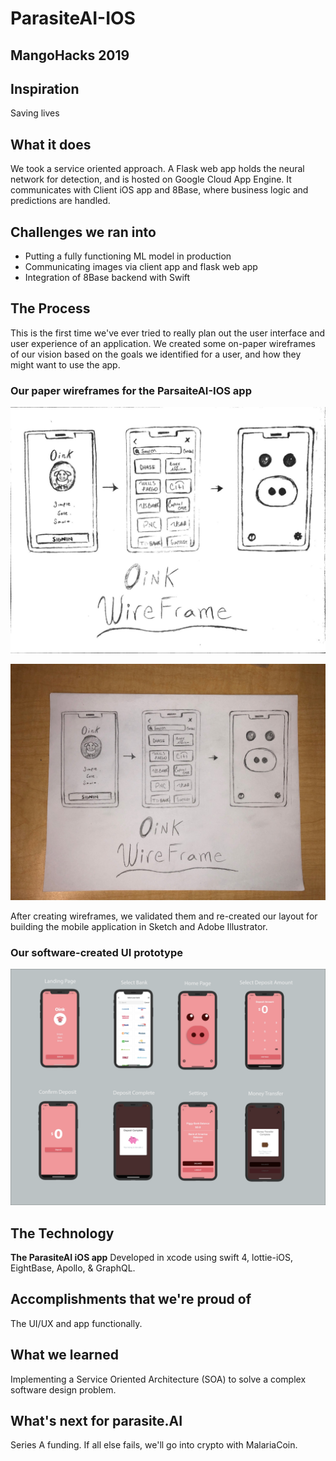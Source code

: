 # ParasiteAI-IOS

## MangoHacks 2019

## Inspiration

Saving lives

## What it does

We took a service oriented approach. A Flask web app holds the neural network for detection, and is hosted on Google Cloud App Engine. It communicates with Client iOS app and 8Base, where business logic and predictions are handled.

## Challenges we ran into

- Putting a fully functioning ML model in production
- Communicating images via client app and flask web app
- Integration of 8Base backend with Swift


## The Process

This is the first time we've ever tried to really plan out the user interface and user experience of an application. We created some on-paper wireframes of our vision based on the goals we identified for a user, and how they might want to use the app.

### Our paper wireframes for the ParsaiteAI-IOS app

![alt text](https://github.com/Perronef5/OinkIOS/blob/master/WireFrames/wireframe1.jpeg?raw=true)

![alt text](https://github.com/Perronef5/OinkIOS/blob/master/WireFrames/wireframe2.jpeg?raw=true "Our paper wireframes for the Oink app")



After creating wireframes, we validated them and re-created our layout for building the mobile application in Sketch and Adobe Illustrator.

### Our software-created UI prototype

![alt text](https://github.com/Perronef5/OinkIOS/blob/master/WireFrames/OinkScreenshots.png?raw=true "Our software-created UI prototype")

## The Technology

**The ParasiteAI iOS app** 
Developed in xcode using swift 4, lottie-iOS, EightBase, Apollo, & GraphQL. 

## Accomplishments that we're proud of

The UI/UX and app functionally.

## What we learned

Implementing a Service Oriented Architecture (SOA) to solve a complex software design problem.

## What's next for parasite.AI

Series A funding. If all else fails, we'll go into crypto with MalariaCoin.
